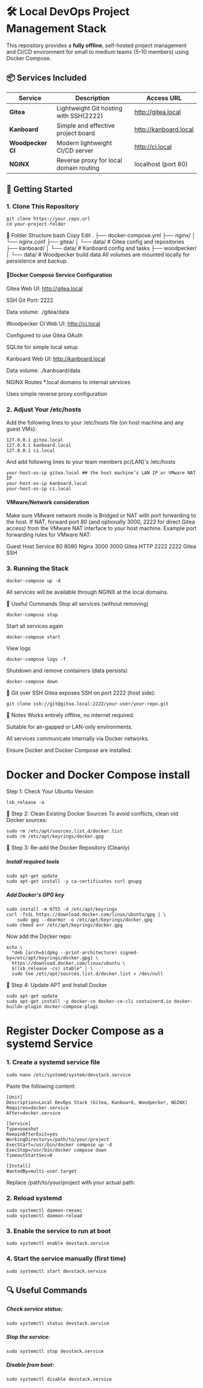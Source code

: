 # 🛠️ Local DevOps Project Management Stack

This repository provides a **fully offline**, self-hosted project management and CI/CD environment for small to medium teams (5–10 members) using Docker Compose.

## 📦 Services Included

| Service          | Description                               | Access URL            |
|------------------|-------------------------------------------|------------------------|
| **Gitea**         | Lightweight Git hosting with SSH(2222)   | http://gitea.local     |
| **Kanboard**      | Simple and effective project board        | http://kanboard.local  |
| **Woodpecker CI** | Modern lightweight CI/CD server           | http://ci.local        |
| **NGINX**         | Reverse proxy for local domain routing    | localhost (port 80)    |

## 🚀 Getting Started

### 1. Clone This Repository

```
git clone https://your.repo.url
cd your-project-folder
```
📁 Folder Structure
bash
Copy
Edit
.
├── docker-compose.yml
├── nginx/
│   └── nginx.conf
├── gitea/
│   └── data/                # Gitea config and repositories
├── kanboard/
│   └── data/                # Kanboard config and tasks
├── woodpecker/
│   └── data/                # Woodpecker build data
All volumes are mounted locally for persistence and backup.


#### 🧱Docker Compose Service Configuration
Gitea
Web UI: http://gitea.local

SSH Git Port: 2222

Data volume: ./gitea/data

Woodpecker CI
Web UI: http://ci.local

Configured to use Gitea OAuth

SQLite for simple local setup

Kanboard
Web UI: http://kanboard.local

Data volume: ./kanboard/data

NGINX
Routes *.local domains to internal services

Uses simple reverse proxy configuration

### 2. Adjust Your /etc/hosts
Add the following lines to your /etc/hosts file (on host machine and any guest VMs):
```
127.0.0.1 gitea.local
127.0.0.1 kanboard.local
127.0.0.1 ci.local
```
And add following lines to your team members pc(LAN)'s /etc/hosts
```
your-host-os-ip gitea.local ## the host machine’s LAN IP or VMware NAT IP
your-host-os-ip kanboard.local
your-host-os-ip ci.local
```

#### VMware/Network consideration
Make sure VMware network mode is Bridged or NAT with port forwarding to the host.
If NAT, forward port 80 (and optionally 3000, 2222 for direct Gitea access) from the VMware NAT interface to your host machine.
Example port forwarding rules for VMware NAT:

Guest   Host 	Service
80	    8080	Nginx
3000	3000	Gitea HTTP
2222	2222	Gitea SSH

### 3. Running the Stack
```
docker-compose up -d
```
All services will be available through NGINX at the local domains.

🔧 Useful Commands
Stop all services (without removing)
```
docker-compose stop
```
Start all services again
```
docker-compose start
```
View logs
```
docker-compose logs -f
```
Shutdown and remove containers (data persists)
```
docker-compose down
```

🐙 Git over SSH
Gitea exposes SSH on port 2222 (host side):
```
git clone ssh://git@gitea.local:2222/your-user/your-repo.git
```

📌 Notes
Works entirely offline, no internet required.

Suitable for air-gapped or LAN-only environments.

All services communicate internally via Docker networks.

Ensure Docker and Docker Compose are installed.

# Docker and Docker Compose install
Step 1: Check Your Ubuntu Version
```
lsb_release -a
```
🧽 Step 2: Clean Existing Docker Sources
To avoid conflicts, clean old Docker sources:
```
sudo rm /etc/apt/sources.list.d/docker.list
sudo rm /etc/apt/keyrings/docker.gpg
```
🔁 Step 3: Re-add the Docker Repository (Cleanly)
##### Install required tools
```
sudo apt-get update
sudo apt-get install -y ca-certificates curl gnupg
```
##### Add Docker's GPG key
```
sudo install -m 0755 -d /etc/apt/keyrings
curl -fsSL https://download.docker.com/linux/ubuntu/gpg | \
    sudo gpg --dearmor -o /etc/apt/keyrings/docker.gpg
sudo chmod a+r /etc/apt/keyrings/docker.gpg
```
Now add the Docker repo:
```
echo \
  "deb [arch=$(dpkg --print-architecture) signed-by=/etc/apt/keyrings/docker.gpg] \
  https://download.docker.com/linux/ubuntu \
  $(lsb_release -cs) stable" | \
  sudo tee /etc/apt/sources.list.d/docker.list > /dev/null
```
🔄 Step 4: Update APT and Install Docker
```
sudo apt-get update
sudo apt-get install -y docker-ce docker-ce-cli containerd.io docker-buildx-plugin docker-compose-plugi
```
# Register Docker Compose as a systemd Service
### 1. Create a systemd service file
```
sudo nano /etc/systemd/system/devstack.service
```
Paste the following content:
```
[Unit]
Description=Local DevOps Stack (Gitea, Kanboard, Woodpecker, NGINX)
Requires=docker.service
After=docker.service

[Service]
Type=oneshot
RemainAfterExit=yes
WorkingDirectory=/path/to/your/project
ExecStart=/usr/bin/docker compose up -d
ExecStop=/usr/bin/docker compose down
TimeoutStartSec=0

[Install]
WantedBy=multi-user.target
```
Replace /path/to/your/project with your actual path:
### 2. Reload systemd
```
sudo systemctl daemon-reexec
sudo systemctl daemon-reload
```
### 3.  Enable the service to run at boot
```
sudo systemctl enable devstack.service
```
### 4. Start the service manually (first time)
```
sudo systemctl start devstack.service
```
## 🔍 Useful Commands
##### Check service status:
```
sudo systemctl status devstack.service
```
##### Stop the service:
```
sudo systemctl stop devstack.service
```
##### Disable from boot:
```
sudo systemctl disable devstack.service
```